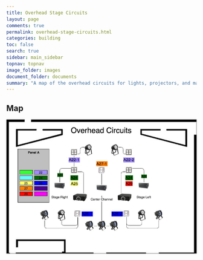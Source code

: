 ```yaml
---
title: Overhead Stage Circuits
layout: page
comments: true
permalink: overhead-stage-circuits.html
categories: building
toc: false
search: true
sidebar: main_sidebar
topnav: topnav
image_folder: images
document_folder: documents
summary: "A map of the overhead circuits for lights, projectors, and main speakers."
---
```


## Map
![](images/OverheadCircuits.jpg)

